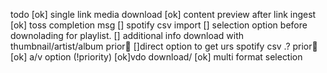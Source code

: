 todo
[ok] single link media download
[ok] content preview after link ingest
[ok] toss completion msg
[] spotify csv import
[] selection option before downolading for playlist.
[] additional info download with thumbnail/artist/album prior
[]direct option to get urs spotify csv .? prior
[ok] a/v option (!priority)
[ok]vdo download/ [ok] multi format selection